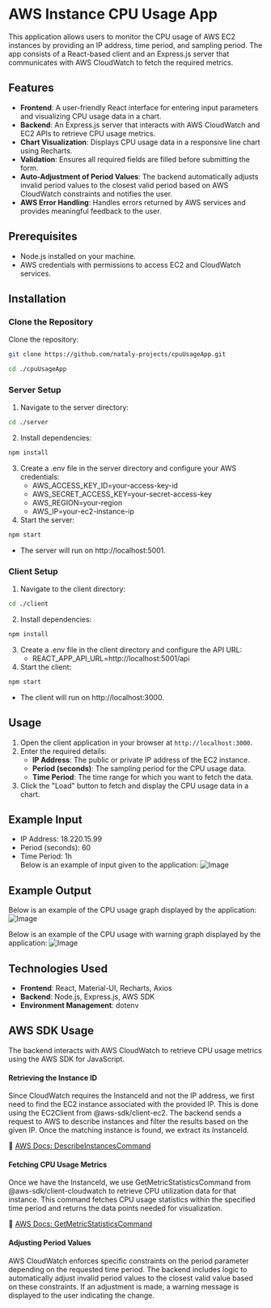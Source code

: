 # AWS Instance CPU Usage App

This application allows users to monitor the CPU usage of AWS EC2 instances by providing an IP address, time period, and sampling period. 
The app consists of a React-based client and an Express.js server that communicates with AWS CloudWatch to fetch the required metrics.

## Features

- **Frontend**: A user-friendly React interface for entering input parameters and visualizing CPU usage data in a chart.
- **Backend**: An Express.js server that interacts with AWS CloudWatch and EC2 APIs to retrieve CPU usage metrics.
- **Chart Visualization**: Displays CPU usage data in a responsive line chart using Recharts.
- **Validation**: Ensures all required fields are filled before submitting the form.
- **Auto-Adjustment of Period Values**: The backend automatically adjusts invalid period values to the closest valid period based on AWS CloudWatch constraints and notifies the user.
- **AWS Error Handling**: Handles errors returned by AWS services and provides meaningful feedback to the user.

## Prerequisites

- Node.js installed on your machine.
- AWS credentials with permissions to access EC2 and CloudWatch services.

## Installation

### Clone the Repository

Clone the repository:
```bash
git clone https://github.com/nataly-projects/cpuUsageApp.git
```
```bash
cd ./cpuUsageApp
```
### Server Setup
1. Navigate to the server directory:
```bash
cd ./server
```
2. Install dependencies:
```bash
npm install
```
3. Create a .env file in the server directory and configure your AWS credentials:
    - AWS_ACCESS_KEY_ID=your-access-key-id
    - AWS_SECRET_ACCESS_KEY=your-secret-access-key
    - AWS_REGION=your-region
    - AWS_IP=your-ec2-instance-ip
4. Start the server:
```bash
npm start
```
- The server will run on http://localhost:5001.

### Client Setup
1. Navigate to the client directory:
```bash
cd ./client
```
2. Install dependencies:
 ```bash
 npm install
```
3. Create a .env file in the client directory and configure the API URL:
    - REACT_APP_API_URL=http://localhost:5001/api
4. Start the client:
```bash
npm start
```
- The client will run on http://localhost:3000.

## Usage

1. Open the client application in your browser at `http://localhost:3000`.
2. Enter the required details:
    - **IP Address**: The public or private IP address of the EC2 instance.
    - **Period (seconds)**: The sampling period for the CPU usage data.
    - **Time Period**: The time range for which you want to fetch the data.
3. Click the "Load" button to fetch and display the CPU usage data in a chart.

## Example Input
- IP Address: 18.220.15.99  
- Period (seconds): 60  
- Time Period: 1h  
Below is an example of input given to the application:
![Image](https://github.com/user-attachments/assets/abc486e0-dec0-4ca7-ba45-d665fcb6f6ef)

## Example Output
Below is an example of the CPU usage graph displayed by the application:
![Image](https://github.com/user-attachments/assets/72c32a21-afd1-4ee3-bcbb-054049b7b477)

Below is an example of the CPU usage with warning graph displayed by the application:
![Image](https://github.com/user-attachments/assets/3f2d3543-61ac-4e51-860a-10585d098bb8)

## Technologies Used

- **Frontend**: React, Material-UI, Recharts, Axios
- **Backend**: Node.js, Express.js, AWS SDK
- **Environment Management**: dotenv

## AWS SDK Usage
The backend interacts with AWS CloudWatch to retrieve CPU usage metrics using the AWS SDK for JavaScript.

#### Retrieving the Instance ID
Since CloudWatch requires the InstanceId and not the IP address, we first need to find the EC2 instance associated with the provided IP. This is done using the EC2Client from @aws-sdk/client-ec2. The backend sends a request to AWS to describe instances and filter the results based on the given IP. Once the matching instance is found, we extract its InstanceId.

📌 [AWS Docs: DescribeInstancesCommand](https://docs.aws.amazon.com/AWSJavaScriptSDK/v3/latest/client/ec2/command/DescribeInstancesCommand/)


#### Fetching CPU Usage Metrics
Once we have the InstanceId, we use GetMetricStatisticsCommand from @aws-sdk/client-cloudwatch to retrieve CPU utilization data for that instance. This command fetches CPU usage statistics within the specified time period and returns the data points needed for visualization.

📌 [AWS Docs: GetMetricStatisticsCommand](https://docs.aws.amazon.com/AWSJavaScriptSDK/v3/latest/client/cloudwatch/command/GetMetricStatisticsCommand/)

#### Adjusting Period Values
AWS CloudWatch enforces specific constraints on the period parameter depending on the requested time period. The backend includes logic to automatically adjust invalid period values to the closest valid value based on these constraints. If an adjustment is made, a warning message is displayed to the user indicating the change.


